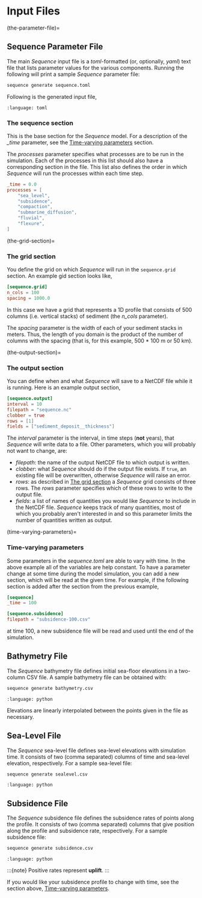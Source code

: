 # Input Files

<!-- start-input-files -->


(the-parameter-file)=

## Sequence Parameter File

The main *Sequence* input file is a *toml*-formatted (or, optionally, *yaml*)
text file that lists parameter values for the various components. Running
the following will print a sample *Sequence* parameter file:

```bash
sequence generate sequence.toml
```

Following is the generated input file,

```{literalinclude} _sequence.toml
:language: toml
```

### The sequence section

This is the base section for the *Sequence* model. For a description of the
*\_time* parameter, see the [Time-varying parameters](time-varying-parameters) section.

The *processes* parameter specifies what processes are to be run in the
simulation. Each of the processes in this list should also have a corresponding
section in the file. This list also defines the order in which *Sequence* will
run the processes within each time step.

```toml
_time = 0.0
processes = [
    "sea_level",
    "subsidence",
    "compaction",
    "submarine_diffusion",
    "fluvial",
    "flexure",
]
```

(the-grid-section)=

### The grid section

You define the grid on which *Sequence* will run in the `sequence.grid` section.
An example gid section looks like,

```toml
[sequence.grid]
n_cols = 100
spacing = 1000.0
```

In this case we have a grid that represents a 1D profile that consists of
500 columns (i.e. vertical stacks) of sediment (the *n_cols* parameter).

The *spacing* parameter is the width of each of your sediment stacks in meters.
Thus, the length of you domain is the product of the number of columns with
the spacing (that is, for this example, 500 * 100 m or 50 km).

(the-output-section)=

### The output section

You can define when and what *Sequence* will save to a NetCDF file while it is running.
Here is an example output section,

```toml
[sequence.output]
interval = 10
filepath = "sequence.nc"
clobber = true
rows = [1]
fields = ["sediment_deposit__thickness"]
```

The *interval* parameter is the interval, in time steps (**not** years), that
*Sequence* will write data to a file. Other parameters, which you will
probably not want to change, are:

- *filepath*: the name of the output NetCDF file to which output is written.
- *clobber*: what *Sequence* should do if the output file exists. If `true`,
  an existing file will be overwritten, otherwise *Sequence* will raise an
  error.
- *rows*: as described in [The grid section](the-grid-section) a *Sequence* grid consists
  of three rows. The *rows* parameter specifies which of these rows to
  write to the output file.
- *fields*: a list of names of quantities you would like *Sequence* to include
  in the NetCDF file. *Sequence* keeps track of many quantities, most of which
  you probably aren't interested in and so this parameter limits the number
  of quantities written as output.

(time-varying-parameters)=

### Time-varying parameters

Some parameters in the *sequence.toml* are able to vary with time. In the above
example all of the variables are help constant. To have a parameter change
at some time during the model simulation, you can add a new section, which will
be read at the given time. For example, if the following section is added
after the section from the previous example,

```toml
[sequence]
_time = 100

[sequence.subsidence]
filepath = "subsidence-100.csv"
```

at time 100, a new subsidence file will be read and used until the end of the
simulation.

## Bathymetry File

The *Sequence* bathymetry file defines initial sea-floor elevations in
a two-column CSV file. A sample bathymetry file can be obtained with:

```bash
sequence generate bathymetry.csv
```

```{literalinclude} _bathymetry.csv
:language: python
```

Elevations are linearly interpolated between the points given in the file
as necessary.

## Sea-Level File

The *Sequence* sea-level file defines sea-level elevations with simulation
time. It consists of two (comma separated) columns of time and sea-level
elevation, respectively. For a sample sea-level file:

```bash
sequence generate sealevel.csv
```

```{literalinclude} _sealevel.csv
:language: python
```

## Subsidence File

The *Sequence* subsidence file defines the subsidence rates of points along
the profile. It consists of two (comma separated) columns that give position
along the profile and subsidence rate, respectively. For a sample subsidence
file:

```bash
sequence generate subsidence.csv
```

```{literalinclude} _subsidence.csv
:language: python
```

:::{note}
Positive rates represent **uplift**.
:::

If you would like your subsidence profile to change with time, see the
section above, [Time-varying parameters](time-varying-parameters).

<!-- end-input-files -->

